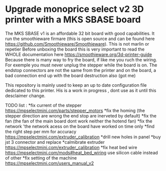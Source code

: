 # Upgrade  monoprice select v2 3D printer with a MKS SBASE board

The MKS SBASE v1 is an affordable 32 bit board with good capabilities. It run the smoothieware firmare (this is open source and can be found here https://github.com/Smoothieware/Smoothieware). This is not marlin or repetier
Before unboxing the board this is very important to read the WHOLE documentation here https://smoothieware.org/3d-printer-guide
Because there is many way to fry the board, if like me you ruch the wiring. For exemple you must never unplug the stepper while the board is on.
The endstop connectors are not the same from the printer and on the board, a bad connection end up with the board destruction also (got me)

This repository is mainly used to keep an up to date configuration file dedicated to this printer. His is a work in progress , dont use as it until this desclaimer change.

TODO list :
*fix current of the stepper https://mpselectmini.com/parts/stepper_motors
*fix the homing (the stepper direction are wrong the end stop are inerveted by default)
*fix the fan (the fan of the main board dont work neither the hotend fan)
*fix the network 'the network acess on the board have worked on time only
*find the right step per mm for accuracy https://mpselectmini.com/extruder_calibration
*drill new holes in panel
*buy jst 3 connector and replace
*calmibrate extruder https://mpselectmini.com/extruder_calibration
*fix heat bed wire https://mpselectmini.com/mods#heat_bed_wiring
 use silicon cable instead of other
*fix setting of the machine https://mpselectmini.com/users_manual_v2
